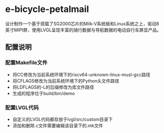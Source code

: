 # e-bicycle-petalmail
设计制作一个基于搭载了SG2000芯片的Milk-V系统板和Linux系统之上，驱动8英寸MIPI屏，使用LVGL呈现丰富的骑行数据与导航数据的电动自行车屏显产品。
## 配置说明
### 配置Makefile文件
- 将CC修改为当前系统环境下的riscv64-unknown-linux-musl-gcc路径
- 将CFLAGS修改为当前系统环境下的Python头文件路径
- 将LDFLAGS的-L的后缀修改为库文件路径
- 生成的程序位于build/bin/demo
### 配置LVGL代码
- 自定义的LVGL代码都存放于lvgl/src/custom目录下
- 添加和删除.c文件需要编辑该目录下的.mk文件
